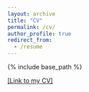 ```yaml
---
layout: archive
title: "CV"
permalink: /cv/
author_profile: true
redirect_from:
  - /resume
---
```


{% include base_path %}

<a href="https://chengfu0118.github.io/files/ChengFu_11_22.pdf"> [Link to my CV]</a>

